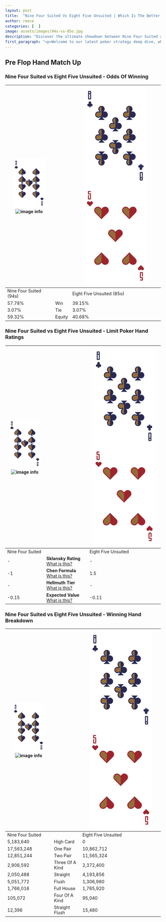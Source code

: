 ```yaml
---
layout: post
title:  "Nine Four Suited Vs Eight Five Unsuited | Which Is The Better Hand In Poker? A Complete Guide"
author: reece
categories: [  ]
image: assets/images/94s-vs-85o.jpg
description: "Discover the ultimate showdown between Nine Four Suited and Eight Five Unsuited in poker! Uncover the odds, strategies, and scenarios where one hand triumphs over the other. Get ready to up your poker game with this thrilling analysis."
first_paragraph: "<p>Welcome to our latest poker strategy deep dive, where we're pitting two distinct hands against each other in a high-stakes showdown: Nine Four Suited vs Eight Five Unsuited.</p><p>In the dynamic world of poker, every decision counts, and knowing which hand holds the upper hand is key to your success at the table.</p><p>In this article, we'll dissect these two hands, explore the scenarios where one dominates the other, and equip you with the knowledge to make strategic choices that can tip the odds in your favor.</p><p>Get ready to unravel the intriguing dynamics of these poker hands and elevate your game to new heights.</p>"
---
```




[comment]: # (sp0)

## Pre Flop Hand Match Up

<div class="table hand-ratings" markdown="1"> 



### Nine Four Suited vs Eight Five Unsuited - Odds Of Winning


    
| ![image info](assets/images/hand1/9.png) ![image info](assets/images/hand1/4s.png) |  | ![image info](assets/images/hand2/8.png) ![image info](assets/images/hand2/5o.png) |
| -------- | -------- | -------- |
| Nine Four Suited (94s) |  | Eight Five Unsuited (85o) |
| 57.78% | Win | 39.15% |
| 3.07% | Tie | 3.07% |
| 59.32% | Equity | 40.68% |




[comment]: # (sp1)



### Nine Four Suited vs Eight Five Unsuited - Limit Poker Hand Ratings


    
| ![image info](assets/images/hand1/9.png) ![image info](assets/images/hand1/4s.png) |  | ![image info](assets/images/hand2/8.png) ![image info](assets/images/hand2/5o.png) |
| -------- | -------- | -------- |
| Nine Four Suited |  | Eight Five Unsuited |
| - | **Sklansky Rating** [What is this?](/sklansky-rating-explained) | - |
| -1 | **Chen Formula** [What is this?](/chen-formula-explained) | 1.5 |
| - | **Hellmuth Tier** [What is this?](/Hellmuth-tier-explained) | - |
| -0.15 | **Expected Value** [What is this?](/expected-value-explained) | -0.11 |




[comment]: # (sp2)



### Nine Four Suited vs Eight Five Unsuited - Winning Hand Breakdown


    
| ![image info](assets/images/hand1/9.png) ![image info](assets/images/hand1/4s.png) |  | ![image info](assets/images/hand2/8.png) ![image info](assets/images/hand2/5o.png) |
| -------- | -------- | -------- |
| Nine Four Suited |  | Eight Five Unsuited |
| 5,183,640 | High Card | 0 |
| 17,563,248 | One Pair | 10,862,712 |
| 12,851,244 | Two Pair | 11,565,324 |
| 2,906,592 | Three Of A Kind | 2,372,400 |
| 2,050,488 | Straight | 4,193,856 |
| 5,051,772 | Flush | 1,306,980 |
| 1,766,016 | Full House | 1,765,920 |
| 105,072 | Four Of A Kind | 95,040 |
| 12,396 | Straight Flush | 15,480 |




[comment]: # (sp3)



</div>

[comment]: # (sp4)



[comment]: # (sp5)

